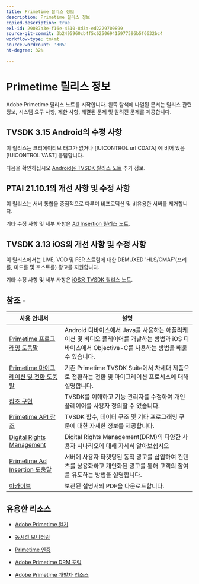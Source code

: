 ```yaml
---
title: Primetime 릴리스 정보
description: Primetime 릴리스 정보
copied-description: true
exl-id: 29087a3e-f16e-4510-8d3a-ed2229700899
source-git-commit: 3b2495960cb4f5c625069415977596b5f6632bc4
workflow-type: tm+mt
source-wordcount: '305'
ht-degree: 32%

---
```


# Primetime 릴리스 정보

Adobe Primetime 릴리스 노트를 시작합니다. 왼쪽 탐색에 나열된 문서는 릴리스 관련 정보, 시스템 요구 사항, 제한 사항, 해결된 문제 및 알려진 문제를 제공합니다.

## TVSDK 3.15 Android의 수정 사항

이 릴리스는 크리에이티브 태그가 없거나 [!UICONTROL url CDATA] 에 비어 있음 [!UICONTROL VAST] 응답합니다.

다음을 확인하십시오 [Android용 TVSDK 릴리스 노트](../release-notes/tvsdk-3x-android.md) 추가 정보.

## PTAI 21.10.1의 개선 사항 및 수정 사항

이 릴리스는 서버 통합을 중점적으로 다루며 비프로덕션 및 비유용한 서버를 제거합니다.

기타 수정 사항 및 세부 사항은 [Ad Insertion 릴리스 노트](/help/release-notes/ptai-21x-release-notes.md).

## TVSDK 3.13 iOS의 개선 사항 및 수정 사항

이 릴리스에서는 LIVE, VOD 및 FER 스트림에 대한 DEMUXED &#39;HLS/CMAF&#39;(프리롤, 미드롤 및 포스트롤) 광고를 지원합니다.

기타 수정 사항 및 세부 사항은 [iOS용 TVSDK 릴리스 노트](../release-notes/tvsdk-3x-ios.md).

## 참조 -

| 사용 안내서 | 설명 |
|--- |--- |
| [Primetime 프로그래밍 도움말](/help/programming/home.md) | Android 디바이스에서 Java를 사용하는 애플리케이션 및 비디오 플레이어를 개발하는 방법과 iOS 디바이스에서 Objective-C를 사용하는 방법을 배울 수 있습니다. |
| [Primetime 마이그레이션 및 전환 도움말](/help/migration-guides/home.md) | 기존 Primetime TVSDK Suite에서 차세대 제품으로 전환하는 전환 및 마이그레이션 프로세스에 대해 설명합니다. |
| [참조 구현](/help/android-reference-implementation/home.md) | TVSDK를 이해하고 기능 관리자를 수정하여 개인 플레이어를 사용자 정의할 수 있습니다. |
| [Primetime API 참조](/help/reference/api-references.md) | TVSDK 함수, 데이터 구조 및 기타 프로그래밍 구문에 대한 자세한 정보를 제공합니다. |
| [Digital Rights Management](/help/digital-rights-management/home.md) | Digital Rights Management(DRM)의 다양한 사용자 시나리오에 대해 자세히 알아보십시오 |
| [Primetime Ad Insertion 도움말](/help/primetime-ad-insertion/home.md) | 서버에 사용자 타겟팅된 동적 광고를 삽입하여 컨텐츠를 상용화하고 개인화된 광고를 통해 고객의 참여를 유도하는 방법을 설명합니다. |
| [아카이브](https://helpx.adobe.com/primetime/archives.html) | 보관된 설명서의 PDF을 다운로드합니다. |

## 유용한 리소스

* [Adobe Primetime 알기](https://www.adobe.com/in/marketing/primetime.html)

* [동시성 모니터링](https://tve.helpdocsonline.com/concurrency-monitoring-introduction)

* [Primetime 인증](https://tve.helpdocsonline.com/home)

* [Adobe Primetime DRM 포럼](https://forums.adobe.com/community/adobe_access)

* [Adobe Primetime 개발자 리소스](https://www.adobe.com/devnet/primetime.html)
